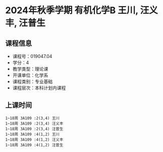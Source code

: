 # 2024年秋季学期 有机化学B 王川, 汪义丰, 汪普生






## 课程信息

- 课程号：019047.04
- 学分：4
- 教学类型：理论课
- 开课单位：化学系
- 课程类别：专业基础
- 课程层次：本科计划内课程

## 上课时间

```
1~18周 3A109 :2(3,4) 王川
1~18周 3A109 :2(3,4) 汪义丰
1~18周 3A109 :2(3,4) 汪普生
1~18周 3A109 :4(1,2) 王川
1~18周 3A109 :4(1,2) 汪义丰
1~18周 3A109 :4(1,2) 汪普生
```

